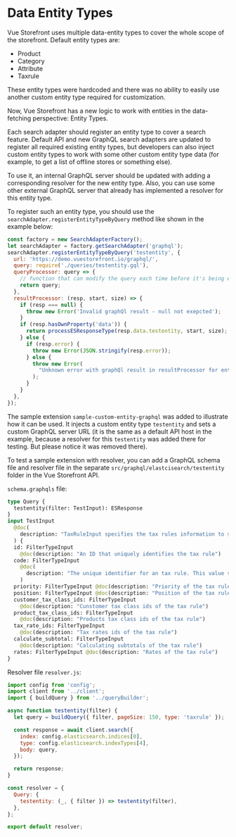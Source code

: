 # Data Entity Types

Vue Storefront uses multiple data-entity types to cover the whole scope of the storefront. Default entity types are:

- Product
- Category
- Attribute
- Taxrule

These entity types were hardcoded and there was no ability to easily use another custom entity type required for customization.

Now, Vue Storefront has a new logic to work with entities in the data-fetching perspective: Entity Types.

Each search adapter should register an entity type to cover a search feature. Default API and new GraphQL search adapters are updated to register all required existing entity types, but developers can also inject custom entity types to work with some other custom entity type data (for example, to get a list of offline stores or something else).

To use it, an internal GraphQL server should be updated with adding a corresponding resolver for the new entity type. Also, you can use some other external GraphQL server that already has implemented a resolver for this entity type.

To register such an entity type, you should use the `searchAdapter.registerEntityTypeByQuery` method like shown in the example below:

```js
const factory = new SearchAdapterFactory();
let searchAdapter = factory.getSearchAdapter('graphql');
searchAdapter.registerEntityTypeByQuery('testentity', {
  url: 'https://demo.vuestorefront.io/graphql/',
  query: require('./queries/testentity.gql'),
  queryProcessor: query => {
    // function that can modify the query each time before it's being executed
    return query;
  },
  resultProcessor: (resp, start, size) => {
    if (resp === null) {
      throw new Error('Invalid graphQl result - null not exepcted');
    }
    if (resp.hasOwnProperty('data')) {
      return processESResponseType(resp.data.testentity, start, size);
    } else {
      if (resp.error) {
        throw new Error(JSON.stringify(resp.error));
      } else {
        throw new Error(
          "Unknown error with graphQl result in resultProcessor for entity type 'category'",
        );
      }
    }
  },
});
```

The sample extension `sample-custom-entity-graphql` was added to illustrate how it can be used. It injects a custom entity type `testentity` and sets a custom GraphQL server URL (it is the same as a default API host in the example, because a resolver for this `testentity` was added there for testing. But please notice it was removed there).

To test a sample extension with resolver, you can add a GraphQL schema file and resolver file in the separate `src/graphql/elastcisearch/testentity` folder in the Vue Storefront API.

`schema.graphqls` file:

```graphql
type Query {
  testentity(filter: TestInput): ESResponse
}
input TestInput
  @doc(
    description: "TaxRuleInput specifies the tax rules information to search"
  ) {
  id: FilterTypeInput
    @doc(description: "An ID that uniquely identifies the tax rule")
  code: FilterTypeInput
    @doc(
      description: "The unique identifier for an tax rule. This value should be in lowercase letters without spaces."
    )
  priority: FilterTypeInput @doc(description: "Priority of the tax rule")
  position: FilterTypeInput @doc(description: "Position of the tax rule")
  customer_tax_class_ids: FilterTypeInput
    @doc(description: "Cunstomer tax class ids of the tax rule")
  product_tax_class_ids: FilterTypeInput
    @doc(description: "Products tax class ids of the tax rule")
  tax_rate_ids: FilterTypeInput
    @doc(description: "Tax rates ids of the tax rule")
  calculate_subtotal: FilterTypeInput
    @doc(description: "Calculating subtotals of the tax rule")
  rates: FilterTypeInput @doc(description: "Rates of the tax rule")
}
```

Resolver file `resolver.js`:

```js
import config from 'config';
import client from '../client';
import { buildQuery } from '../queryBuilder';

async function testentity(filter) {
  let query = buildQuery({ filter, pageSize: 150, type: 'taxrule' });

  const response = await client.search({
    index: config.elasticsearch.indices[0],
    type: config.elasticsearch.indexTypes[4],
    body: query,
  });

  return response;
}

const resolver = {
  Query: {
    testentity: (_, { filter }) => testentity(filter),
  },
};

export default resolver;
```
